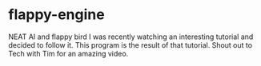 # flappy-engine
NEAT AI and flappy bird
I was recently watching an interesting tutorial and decided to follow it. This program is the result of that tutorial.
Shout out to Tech with Tim for an amazing video. 
